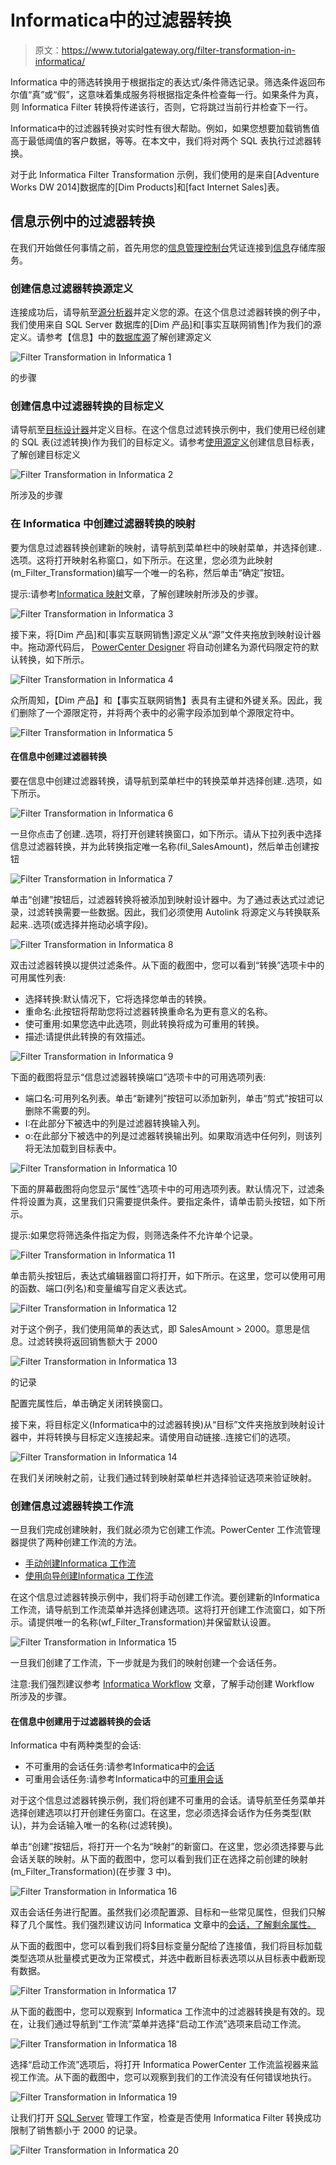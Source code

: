 # Informatica中的过滤器转换

> 原文：<https://www.tutorialgateway.org/filter-transformation-in-informatica/>

Informatica 中的筛选转换用于根据指定的表达式/条件筛选记录。筛选条件返回布尔值“真”或“假”，这意味着集成服务将根据指定条件检查每一行。如果条件为真，则 Informatica Filter 转换将传递该行，否则，它将跳过当前行并检查下一行。

Informatica中的过滤器转换对实时性有很大帮助。例如，如果您想要加载销售值高于最低阈值的客户数据，等等。在本文中，我们将对两个 SQL 表执行过滤器转换。

对于此 Informatica Filter Transformation 示例，我们使用的是来自[Adventure Works DW 2014]数据库的[Dim Products]和[fact Internet Sales]表。

## 信息示例中的过滤器转换

在我们开始做任何事情之前，首先用您的[信息管理控制台](https://www.tutorialgateway.org/informatica-admin-console/)凭证连接到[信息](https://www.tutorialgateway.org/informatica/)存储库服务。

### 创建信息过滤器转换源定义

连接成功后，请导航至[源分析器](https://www.tutorialgateway.org/informatica-source-analyzer/)并定义您的源。在这个信息过滤器转换的例子中，我们使用来自 SQL Server 数据库的[Dim 产品]和[事实互联网销售]作为我们的源定义。请参考【信息】中的[数据库源](https://www.tutorialgateway.org/database-source-in-informatica/)了解创建源定义

![Filter Transformation in Informatica 1](img/f209a58cc7097700143cfedb36882939.png)

的步骤

### 创建信息中过滤器转换的目标定义

请导航至[目标设计器](https://www.tutorialgateway.org/target-designer-in-informatica/)并定义目标。在这个信息过滤转换示例中，我们使用已经创建的 SQL 表(过滤转换)作为我们的目标定义。请参考[使用源定义](https://www.tutorialgateway.org/create-informatica-target-table-using-source-definition/)创建信息目标表，了解创建目标定义

![Filter Transformation in Informatica 2](img/434ca207f8131463b5f7896c450d9b68.png)

所涉及的步骤

### 在 Informatica 中创建过滤器转换的映射

要为信息过滤器转换创建新的映射，请导航到菜单栏中的映射菜单，并选择创建..选项。这将打开映射名称窗口，如下所示。在这里，您必须为此映射(m_Filter_Transformation)编写一个唯一的名称，然后单击“确定”按钮。

提示:请参考[Informatica 映射](https://www.tutorialgateway.org/informatica-mapping/)文章，了解创建映射所涉及的步骤。

![Filter Transformation in Informatica 3](img/973d8c0ea51e8fc881f9b7125cec8dc2.png)

接下来，将[Dim 产品]和[事实互联网销售]源定义从“源”文件夹拖放到映射设计器中。拖动源代码后， [PowerCenter Designer](https://www.tutorialgateway.org/informatica-powercenter-designer/) 将自动创建名为源代码限定符的默认转换，如下所示。

![Filter Transformation in Informatica 4](img/4ed72da36038aabd3616b463d58ada60.png)

众所周知，【Dim 产品】和【事实互联网销售】表具有主键和外键关系。因此，我们删除了一个源限定符，并将两个表中的必需字段添加到单个源限定符中。

![Filter Transformation in Informatica 5](img/71135aec1781b78f5ba0371e9b436536.png)

#### 在信息中创建过滤器转换

要在信息中创建过滤器转换，请导航到菜单栏中的转换菜单并选择创建..选项，如下所示。

![Filter Transformation in Informatica 6](img/2688bd035434ea85a1335962a53cca1c.png)

一旦你点击了创建..选项，将打开创建转换窗口，如下所示。请从下拉列表中选择信息过滤器转换，并为此转换指定唯一名称(fil_SalesAmount)，然后单击创建按钮

![Filter Transformation in Informatica 7](img/c8f3abf32ee68b78aaff635b6e4ff694.png)

单击“创建”按钮后，过滤器转换将被添加到映射设计器中。为了通过表达式过滤记录，过滤转换需要一些数据。因此，我们必须使用 Autolink 将源定义与转换联系起来..选项(或选择并拖动必填字段)。

![Filter Transformation in Informatica 8](img/0309679e02eb110f1b3339cace5184a2.png)

双击过滤器转换以提供过滤条件。从下面的截图中，您可以看到“转换”选项卡中的可用属性列表:

*   选择转换:默认情况下，它将选择您单击的转换。
*   重命名:此按钮将帮助您将过滤器转换重命名为更有意义的名称。
*   使可重用:如果您选中此选项，则此转换将成为可重用的转换。
*   描述:请提供此转换的有效描述。

![Filter Transformation in Informatica 9](img/0311a51c35a7fc624ed2c8fd2790104b.png)

下面的截图将显示“信息过滤器转换端口”选项卡中的可用选项列表:

*   端口名:可用列名列表。单击“新建列”按钮可以添加新列，单击“剪式”按钮可以删除不需要的列。
*   I:在此部分下被选中的列是过滤器转换输入列。
*   o:在此部分下被选中的列是过滤器转换输出列。如果取消选中任何列，则该列将无法加载到目标表中。

![Filter Transformation in Informatica 10](img/ae237103f8ab6b571f3aa100eaf27cc8.png)

下面的屏幕截图将向您显示“属性”选项卡中的可用选项列表。默认情况下，过滤条件将设置为真，这里我们只需要提供条件。要指定条件，请单击箭头按钮，如下所示。

提示:如果您将筛选条件指定为假，则筛选条件不允许单个记录。

![Filter Transformation in Informatica 11](img/cc55412b344873bd9b885b02ada7dd5c.png)

单击箭头按钮后，表达式编辑器窗口将打开，如下所示。在这里，您可以使用可用的函数、端口(列名)和变量编写自定义表达式。

![Filter Transformation in Informatica 12](img/f5187d167839887b2c50d73e6595611b.png)

对于这个例子，我们使用简单的表达式，即 SalesAmount > 2000。意思是信息。过滤转换将返回销售额大于 2000

![Filter Transformation in Informatica 13](img/b989b4206b4ce748de9df96f125d6623.png)

的记录

配置完属性后，单击确定关闭转换窗口。

接下来，将目标定义(Informatica中的过滤器转换)从“目标”文件夹拖放到映射设计器中，并将转换与目标定义连接起来。请使用自动链接..连接它们的选项。

![Filter Transformation in Informatica 14](img/e119b909c445f7fb2742aef3ecea9218.png)

在我们关闭映射之前，让我们通过转到映射菜单栏并选择验证选项来验证映射。

### 创建信息过滤器转换工作流

一旦我们完成创建映射，我们就必须为它创建工作流。PowerCenter 工作流管理器提供了两种创建工作流的方法。

*   [手动创建Informatica 工作流](https://www.tutorialgateway.org/informatica-workflow/)
*   [使用向导创建Informatica 工作流](https://www.tutorialgateway.org/informatica-workflow-using-wizard/)

在这个信息过滤器转换示例中，我们将手动创建工作流。要创建新的Informatica 工作流，请导航到工作流菜单并选择创建选项。这将打开创建工作流窗口，如下所示。请提供唯一的名称(wf_Filter_Transformation)并保留默认设置。

![Filter Transformation in Informatica 15](img/a1d7622a6cd529b3a0b9523cc24c441e.png)

一旦我们创建了工作流，下一步就是为我们的映射创建一个会话任务。

注意:我们强烈建议参考 [Informatica Workflow](https://www.tutorialgateway.org/informatica-workflow/) 文章，了解手动创建 Workflow 所涉及的步骤。

#### 在信息中创建用于过滤器转换的会话

Informatica 中有两种类型的会话:

*   不可重用的会话任务:请参考Informatica中的[会话](https://www.tutorialgateway.org/session-in-informatica/)
*   可重用会话任务:请参考Informatica中的[可重用会话](https://www.tutorialgateway.org/reusable-session-in-informatica/)

对于这个信息过滤器转换示例，我们将创建不可重用的会话。请导航至任务菜单并选择创建选项以打开创建任务窗口。在这里，您必须选择会话作为任务类型(默认)，并为会话输入唯一的名称(过滤转换)。

单击“创建”按钮后，将打开一个名为“映射”的新窗口。在这里，您必须选择要与此会话关联的映射。从下面的截图中，您可以看到我们正在选择之前创建的映射(m_Filter_Transformation)(在步骤 3 中)。

![Filter Transformation in Informatica 16](img/c6ab5dba13da955b8555e281c488737e.png)

双击会话任务进行配置。虽然我们必须配置源、目标和一些常见属性，但我们只解释了几个属性。我们强烈建议访问 Informatica 文章中的[会话，了解剩余属性。](https://www.tutorialgateway.org/session-in-informatica/)

从下面的截图中，您可以看到我们将$目标变量分配给了连接值，我们将目标加载类型选项从批量模式更改为正常模式，并选中截断目标表选项以从目标表中截断现有数据。

![Filter Transformation in Informatica 17](img/a91d3e370f3e61a7df306865cbf0cad8.png)

从下面的截图中，您可以观察到 Informatica 工作流中的过滤器转换是有效的。现在，让我们通过导航到“工作流”菜单并选择“启动工作流”选项来启动工作流。

![Filter Transformation in Informatica 18](img/6d2ad8febde737f44f8facddf480061c.png)

选择“启动工作流”选项后，将打开 Informatica PowerCenter 工作流监视器来监视工作流。从下面的截图中，您可以观察到我们的工作流没有任何错误地执行。

![Filter Transformation in Informatica 19](img/d184b00078bcfe91d0e2dc30e628b6c2.png)

让我们打开 [SQL Server](https://www.tutorialgateway.org/sql/) 管理工作室，检查是否使用 Informatica Filter 转换成功限制了销售额小于 2000 的记录。

![Filter Transformation in Informatica 20](img/30c58b0275d949fe54fe8cd2bc444784.png)
